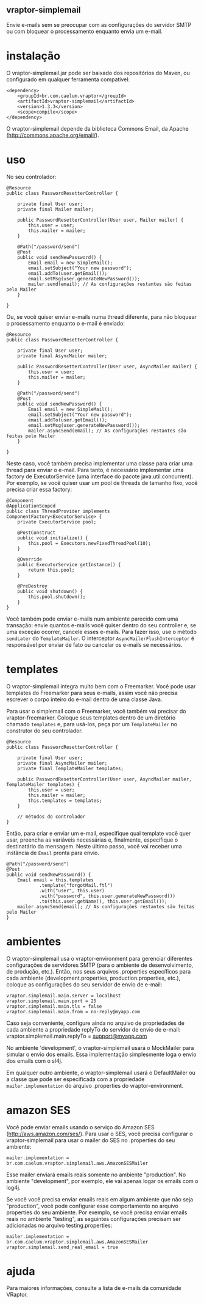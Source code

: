 ## vraptor-simplemail

Envie e-mails sem se preocupar com as configurações do servidor SMTP
ou com bloquear o processamento enquanto envia um e-mail.

# instalação

O vraptor-simplemail.jar pode ser baixado dos repositórios do Maven, ou
configurado em qualquer ferramenta compatível:

	<dependency>
		<groupId>br.com.caelum.vraptor</groupId>
		<artifactId>vraptor-simplemail</artifactId>
		<version>1.3.3</version>
		<scope>compile</scope>
	</dependency>

O vraptor-simplemail depende da biblioteca Commons Email, da Apache
(http://commons.apache.org/email/).

# uso

No seu controlador:

	@Resource
	public class PasswordResetterController {

		private final User user;
		private final Mailer mailer;

		public PasswordResetterController(User user, Mailer mailer) {
			this.user = user;
			this.mailer = mailer;
		}

		@Path("/password/send")
		@Post
		public void sendNewPassword() {
			Email email = new SimpleMail();
			email.setSubject("Your new password");
			email.addTo(user.getEmail());
			email.setMsg(user.generateNewPassword());
			mailer.send(email); // As configurações restantes são feitas pelo Mailer
		}

	}

Ou, se você quiser enviar e-mails numa thread diferente, para não
bloquear o processamento enquanto o e-mail é enviado:

	@Resource
	public class PasswordResetterController {

		private final User user;
		private final AsyncMailer mailer;

		public PasswordResetterController(User user, AsyncMailer mailer) {
			this.user = user;
			this.mailer = mailer;
		}

		@Path("/password/send")
		@Post
		public void sendNewPassword() {
			Email email = new SimpleMail();
			email.setSubject("Your new password");
			email.addTo(user.getEmail());
			email.setMsg(user.generateNewPassword());
			mailer.asyncSend(email); // As configurações restantes são feitas pelo Mailer
		}

	}

Neste caso, você também precisa implementar uma classe para criar uma thread
para enviar o e-mail. Para tanto, é necessário implementar uma factory de
ExecutorService (uma interface do pacote java.util.concurrent). Por exemplo, se
você quiser usar um pool de threads de tamanho fixo, você precisa criar essa
factory:

	@Component
	@ApplicationScoped
	public class ThreadProvider implements ComponentFactory<ExecutorService> {
		private ExecutorService pool;

		@PostConstruct
		public void initialize() {
			this.pool = Executors.newFixedThreadPool(10);
		}

		@Override
		public ExecutorService getInstance() {
			return this.pool;
		}

		@PreDestroy
		public void shutdown() {
			this.pool.shutdown();
		}
	}

Você também pode enviar e-mails num ambiente parecido com uma transação: envie
quantos e-mails você quiser dentro do seu controller e, se uma exceção ocorrer,
cancele esses e-mails. Para fazer isso, use o método `sendLater` do
`TemplateMailer`. O interceptor `AsyncMailerFlushInterceptor` é responsável por
enviar de fato ou cancelar os e-mails se necessários.

# templates

O vraptor-simplemail integra muito bem com o Freemarker. Você pode usar
templates do Freemarker para seus e-mails, assim você não precisa escrever o
corpo inteiro do e-mail dentro de uma classe Java.

Para usar o simplemail com o Freemarker, você também vai precisar do
vraptor-freemarker. Coloque seus templates dentro de um diretório chamado
`templates` e, para usá-los, peça por um `TemplateMailer` no construtor do seu
controlador.

	@Resource
	public class PasswordResetterController {

		private final User user;
		private final AsyncMailer mailer;
		private final TemplateMailer templates;

		public PasswordResetterController(User user, AsyncMailer mailer, TemplateMailer templates) {
			this.user = user;
			this.mailer = mailer;
			this.templates = templates;
		}

		// métodos do controlador
	}

Então, para criar e enviar um e-mail, especifique qual template você quer usar,
preencha as variáveis necessárias e, finalmente, especifique o destinatário da
mensagem. Neste último passo, você vai receber uma instância de `Email` pronta
para envio.

	@Path("/password/send")
	@Post
	public void sendNewPassword() {
		Email email = this.templates
				.template("forgotMail.ftl")
				.with("user", this.user)
				.with("password", this.user.generateNewPassword())
				.to(this.user.getName(), this.user.getEmail());
		mailer.asyncSend(email); // As configurações restantes são feitas pelo Mailer
	}

# ambientes

O vraptor-simplemail usa o vraptor-environment para gerenciar diferentes configurações de servidores
SMTP (para o ambiente de desenvolvimento, de produção, etc.). Então, nos seus arquivos .properties
específicos para cada ambiente (development.properties, production.properties, etc.), coloque as
configurações do seu servidor de envio de e-mail:

	vraptor.simplemail.main.server = localhost
	vraptor.simplemail.main.port = 25
	vraptor.simplemail.main.tls = false
	vraptor.simplemail.main.from = no-reply@myapp.com

Caso seja conveniente, configure ainda no arquivo de propriedades de cada ambiente a propriedade replyTo
do servidor de envio de e-mail:
	vraptor.simplemail.main.replyTo = support@myapp.com

No ambiente 'development', o vraptor-simplemail usará o MockMailer para simular o envio dos emails. Essa
implementação simplesmente loga o envio dos emails com o sl4j.

Em qualquer outro ambiente, o vraptor-simplemail usará o DefaultMailer ou a classe que pode
ser especificada com a propriedade `mailer.implementation` do arquivo .properties do vraptor-environment.

# amazon SES
Você pode enviar emails usando o serviço do Amazon SES
(http://aws.amazon.com/ses/).  Para usar o SES, você precisa configurar o
vraptor-simplemail para usar o mailer do SES no .properties do seu ambiente:

    mailer.implementation = br.com.caelum.vraptor.simplemail.aws.AmazonSESMailer

Esse mailer enviará emails reais somente no ambiente "production". No ambiente
"development", por exemplo, ele vai apenas logar os emails com o log4j.

Se você você precisa enviar emails reais em algum ambiente que não seja
"production", você pode configurar esse comportamento no arquivo properties do
seu ambiente. Por exemplo, se você precisa enviar emails reais no ambiente
"testing", as seguintes configurações precisam ser adicionadas no arquivo
testing.properties:

    mailer.implementation = br.com.caelum.vraptor.simplemail.aws.AmazonSESMailer
    vraptor.simplemail.send_real_email = true

# ajuda

Para maiores informações, consulte a lista de e-mails da comunidade VRaptor.
